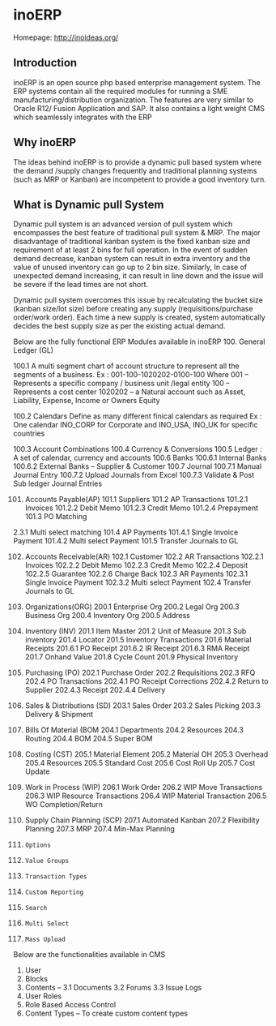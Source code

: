 inoERP
=========================

Homepage: <http://inoideas.org/>


Introduction
------------

inoERP is an open source php based enterprise management system. 
The ERP systems contain all the required modules for running a SME manufacturing/distribution organization. 
The features are very similar to Oracle R12/ Fusion Application and SAP. 
It also contains a light weight CMS which seamlessly integrates with the ERP

Why inoERP 
------------

The ideas behind inoERP is to provide a dynamic pull based system where the demand /supply changes frequently and traditional planning systems 
(such as MRP or Kanban) are incompetent to provide a good inventory turn.

What is Dynamic pull System
------------

Dynamic pull system is an advanced version of pull system which encompasses the best feature of traditional pull system & MRP. 
The major disadvantage of traditional kanban system is the fixed kanban size and requirement of at least 2 bins for full operation.
In the event of sudden demand decrease, kanban system can result in extra inventory and the value of unused inventory can go up to 2 bin size. 
Similarly, In case of unexpected demand increasing, it can result in line down and the issue will be severe if the lead times are not short.


Dynamic pull system overcomes this issue by recalculating the bucket size (kanban size/lot size) before creating any supply 
(requisitions/purchase order/work order). Each time a new supply is created, system automatically decides the best supply size as per the 
existing actual demand.



Below are the fully functional ERP Modules available in inoERP
100.	General Ledger (GL)

100.1	A multi segment chart of account structure to represent all the segments of a business.
      Ex : 001-100-1020202-0100-100
      Where 001 – Represents a specific company / business unit /legal entity
      100 – Represents a cost center
      1020202 – a Natural account such as Asset, Liability, Expense, Income or Owners Equity

100.2	Calendars 
Define as many different finical calendars as required
Ex : One calendar INO_CORP for Corporate and INO_USA, INO_UK for specific countries

100.3	Account Combinations
100.4	Currency & Conversions
100.5	Ledger :  A set of calendar, currency and accounts
100.6	Banks
100.6.1	Internal Banks
100.6.2	External Banks – Supplier & Customer
100.7	Journal 
100.7.1	Manual Journal Entry
100.7.2	Upload Journals from Excel
100.7.3	Validate & Post Sub ledger Journal Entries

101.	Accounts Payable(AP)
101.1	Suppliers
101.2	AP Transactions
101.2.1	Invoices
101.2.2	Debit Memo
101.2.3	Credit Memo
101.2.4	Prepayment
101.3	PO Matching 

2.3.1 Multi select matching
101.4	AP Payments
101.4.1	Single Invoice Payment
101.4.2	Multi select Payment
101.5	Transfer Journals to GL

102.	Accounts Receivable(AR)
102.1	Customer
102.2	AR Transactions
102.2.1	Invoices
102.2.2	Debit Memo
102.2.3	Credit Memo
102.2.4	Deposit
102.2.5	Guarantee
102.2.6	Charge Back
102.3	AR Payments
102.3.1	Single Invoice Payment
102.3.2	Multi select Payment
102.4	Transfer Journals to GL


200.	Organizations(ORG)
200.1	Enterprise Org
200.2	Legal Org
200.3	Business Org
200.4	Inventory Org
200.5	Address

201.	Inventory (INV)
201.1	Item Master
201.2	Unit of Measure
201.3	Sub inventory
201.4	Locator
201.5	Inventory Transactions
201.6	Material Receipts
201.6.1	PO Receipt
201.6.2	IR Receipt
201.6.3	RMA Receipt
201.7	Onhand Value
201.8	Cycle Count
201.9	Physical Inventory

202.	Purchasing (PO)
202.1	Purchase Order
202.2	Requisitions
202.3	RFQ
202.4	PO Transactions
202.4.1	PO Receipt Corrections
202.4.2	Return to Supplier
202.4.3	Receipt
202.4.4	Delivery

203.	Sales & Distributions (SD)
203.1	Sales Order
203.2	Sales Picking
203.3	Delivery & Shipment

204.	Bills Of Material (BOM
204.1	Departments
204.2	Resources
204.3	Routing
204.4	BOM
204.5	Super BOM

205.	Costing (CST)
205.1	Material Element
205.2	Material OH 
205.3	Overhead
205.4	Resources
205.5	Standard Cost
205.6	Cost Roll Up
205.7	Cost Update

206.	Work in Process (WIP)
206.1	Work Order 
206.2	WIP Move Transactions
206.3	WIP Resource Transactions
206.4	WIP Material Transaction
206.5	WO Completion/Return

207.	Supply Chain Planning (SCP)
207.1	Automated Kanban
207.2	Flexibility Planning
207.3	MRP
207.4	Min-Max Planning

900.	 Options
901.	 Value Groups
902.	 Transaction Types
903.	 Custom Reporting
904.	 Search
905.	 Multi Select
906.	 Mass Upload


Below are the functionalities available in CMS
1.	User 
2.	Blocks
3.	Contents –
3.1	Documents
3.2	Forums
3.3	Issue Logs
4.	User Roles
5.	Role Based Access Control
6.	Content Types – To create custom content types

